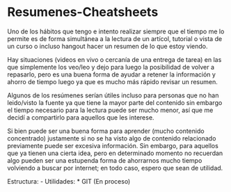 Resumenes-Cheatsheets
===============================

Uno de los hábitos que tengo e intento realizar siempre que el tiempo me lo permite es de forma simultánea a la lectura de un artícol, tutorial o vista de un curso o incluso hangout hacer un resumen de lo que estoy viendo.

Hay situaciones (videos en vivo o cercanía de una entrega de tarea) en las que simplemente los veo/leo y dejo para luego la posibilidad de volver a repasarlo, pero es una buena forma de ayudar a retener la información y ahorro de tiempo luego ya que es mucho más rápido revisar un resumen.

Algunos de los resúmenes serían útiles incluso para personas que no han leido/visto la fuente ya que tiene la mayor parte del contenido sin embargo el tiempo necesario para la lectura puede ser mucho menor, así que me decidí a compartirlo para aquellos que les interese.

Si bien puede ser una buena forma para aprender (mucho contenido concentrado) justamente si no se ha visto algo de contenido relacionado previamente puede ser excesiva información.  Sin embargo, para aquellos que ya tienen una cierta idea, pero en determinado momento no recuerdan algo pueden ser una estupenda forma de ahorrarnos mucho tiempo volviendo a buscar por internet; en todo caso, espero que sean de utilidad.

Estructura:
	- Utilidades:
		* GIT (En proceso)
